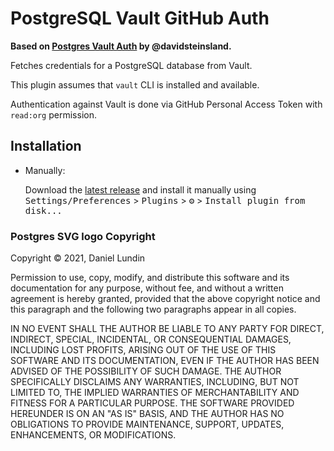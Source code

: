 # PostgreSQL Vault GitHub Auth

<!-- Plugin description -->
**Based on [Postgres Vault Auth](https://github.com/davidsteinsland/postgres-vault-auth) by @davidsteinsland.**

Fetches credentials for a PostgreSQL database from Vault.

This plugin assumes that `vault` CLI is installed and available.

Authentication against Vault is done via GitHub Personal Access Token with `read:org` permission.
<!-- Plugin description end -->

## Installation

- Manually:

  Download the [latest release](https://github.com/njuro/postgres-vault-github-auth/releases/latest) and install it
  manually using
  <kbd>Settings/Preferences</kbd> > <kbd>Plugins</kbd> > <kbd>⚙️</kbd> > <kbd>Install plugin from disk...</kbd>

### Postgres SVG logo Copyright

Copyright © 2021, Daniel Lundin

Permission to use, copy, modify, and distribute this software and its documentation for any purpose, without fee, and
without a written agreement is hereby granted, provided that the above copyright notice and this paragraph and the
following two paragraphs appear in all copies.

IN NO EVENT SHALL THE AUTHOR BE LIABLE TO ANY PARTY FOR DIRECT, INDIRECT, SPECIAL, INCIDENTAL, OR CONSEQUENTIAL DAMAGES,
INCLUDING LOST PROFITS, ARISING OUT OF THE USE OF THIS SOFTWARE AND ITS DOCUMENTATION, EVEN IF THE AUTHOR HAS BEEN
ADVISED OF THE POSSIBILITY OF SUCH DAMAGE. THE AUTHOR SPECIFICALLY DISCLAIMS ANY WARRANTIES, INCLUDING, BUT NOT LIMITED
TO, THE IMPLIED WARRANTIES OF MERCHANTABILITY AND FITNESS FOR A PARTICULAR PURPOSE. THE SOFTWARE PROVIDED HEREUNDER IS
ON AN "AS IS" BASIS, AND THE AUTHOR HAS NO OBLIGATIONS TO PROVIDE MAINTENANCE, SUPPORT, UPDATES, ENHANCEMENTS, OR
MODIFICATIONS.
